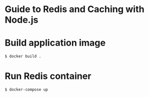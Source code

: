 # Guide to Redis and Caching with Node.js

# Build application image

```$ docker build . ```

# Run Redis container
```$ docker-compose up ```